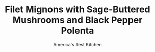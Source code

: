 ---
layout: ../../layouts/MarkdownPostLayout.astro
title: Filet Mignons with Sage-Buttered Mushrooms and Black Pepper Polenta
author: America's Test Kitchen
pubDate: 2023-03-15
description: "This simple steak dinner tastes like a million bucks."
image_url: https://res.cloudinary.com/hksqkdlah/image/upload/ar_1:1,c_fill,dpr_2.0,f_auto,fl_lossy.progressive.strip_profile,g_faces:auto,q_auto:low,w_344/SFS_FiletsMignonSageButteredMushroomsBlackPepperPolenta_039_fdvgsf
tags: ["Main Courses","Beef","Weeknight"]
calories: 3672
protein: 57
carbohydrates: 32
fats: 
fiber: 3
ingredients: ["3 cups, water","2 teaspoons, pepper, divided","3/4 cup, instant polenta","2 ounces, Parmesan cheese, grated (1 cup)","6 tablespoons, unsalted butter, divided","1 1/4 teaspoons, table salt, divided","4 (6- to 8-ounce), center-cut filets mignons","1 pound, cremini mushrooms, trimmed and sliced thin","1 tablespoon, minced fresh sage","2 , garlic cloves, minced"]
serves: 4
time: "30 minutes"
instructions: ["Bring water and 1½ teaspoons pepper to boil in large saucepan over high heat. Whisk in polenta, reduce heat to medium-low, and cook until thickened, about 3 minutes. Off heat, stir in Parmesan, 2 tablespoons butter, and ½ teaspoon salt. Cover to keep warm.","Meanwhile, pat steaks dry with paper towels and sprinkle with ½ teaspoon salt and remaining ½ teaspoon pepper. Melt 1 tablespoon butter in 12-inch nonstick skillet over medium-high heat. Add steaks and cook, flipping every 2 minutes, until meat registers 125 degrees (for medium-rare), 10 to 12 minutes. Transfer to plate and tent with aluminum foil.","Melt 2 tablespoons butter in now-empty skillet. Add mushrooms and remaining ¼ teaspoon salt and cook until mushrooms are well browned, about 6 minutes. Off heat, stir in sage, garlic, and remaining 1 tablespoon butter until mushrooms are well coated. Serve steaks with polenta and mushrooms."]
nutrition: ["1219 mg Potassium","775 mg Phosphorus","562 mg Calcium","4 mg Iron","88 mg Magnesium","1353 mg Sodium","9 mg Zinc","62 g Fat","17 mg Niacin (B3)","22 g Monounsaturated","2 g Polyunsaturated","1 mg Vitamin C","234 mg Cholesterol","31 g Saturated","3 g Fiber","67 µg Folate (food)","2 g Sugars","41 µg Vitamin K","419 g Water","32 g Carbs","67 µg Folate equivalent (total)","57 g Protein","1 mg Vitamin E","2 µg Vitamin B12","1 mg Vitamin B6","232 µg Vitamin A","918 kcal Energy","3672 calories"]
notes: "You can substitute white mushrooms for the cremini, if you like."
---